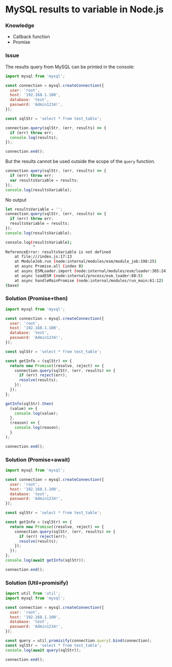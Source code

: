 # MySQL results to variable in Node.js

### Knowledge

- Callback function
- Promise

### Issue

The results query from MySQL can be printed in the console:

```javascript
import mysql from 'mysql';

const connection = mysql.createConnection({
  user: 'root',
  host: '192.168.1.100',
  database: 'test',
  password: 'Admin1234!',
});

const sqlStr = 'select * from test_table';

connection.query(sqlStr, (err, results) => {
  if (err) throw err;
  console.log(results);
});

connection.end();
```

But the results cannot be used outside the scope of the `query` function.

```javascript
connection.query(sqlStr, (err, results) => {
  if (err) throw err;
  var resultsVariable = results;
});
console.log(resultsVariable);
```

No output

```javascript
let resultsVariable = '';
connection.query(sqlStr, (err, results) => {
  if (err) throw err;
  resultsVariable = results;
});
console.log(resultsVariable);
```

```bash
console.log(resultsVariable);
            ^
ReferenceError: resultsVariable is not defined
    at file:///index.js:17:13
    at ModuleJob.run (node:internal/modules/esm/module_job:198:25)
    at async Promise.all (index 0)
    at async ESMLoader.import (node:internal/modules/esm/loader:385:24)
    at async loadESM (node:internal/process/esm_loader:88:5)
    at async handleMainPromise (node:internal/modules/run_main:61:12)
(base) 
```

### Solution (Promise+then)

```javascript
import mysql from 'mysql';

const connection = mysql.createConnection({
  user: 'root',
  host: '192.168.1.100',
  database: 'test',
  password: 'Admin1234!',
});

const sqlStr = 'select * from test_table';

const getInfo = (sqlStr) => {
  return new Promise((resolve, reject) => {
    connection.query(sqlStr, (err, results) => {
      if (err) reject(err);
      resolve(results);
    });
  });
};

getInfo(sqlStr).then(
  (value) => {
    console.log(value);
  },
  (reason) => {
    console.log(reason);
  }
);

connection.end();
```

### Solution (Promise+await)

```javascript
import mysql from 'mysql';

const connection = mysql.createConnection({
  user: 'root',
  host: '192.168.1.100',
  database: 'test',
  password: 'Admin1234!',
});

const sqlStr = 'select * from test_table';

const getInfo = (sqlStr) => {
  return new Promise((resolve, reject) => {
    connection.query(sqlStr, (err, results) => {
      if (err) reject(err);
      resolve(results);
    });
  });
};
console.log(await getInfo(sqlStr));

connection.end();
```

### Solution (Util+promisify)

```javascript
import util from 'util';
import mysql from 'mysql';

const connection = mysql.createConnection({
  user: 'root',
  host: '192.168.1.100',
  database: 'test',
  password: 'Admin1234!',
});

const query = util.promisify(connection.query).bind(connection);
const sqlStr = 'select * from test_table';
console.log(await query(sqlStr));

connection.end();
```

